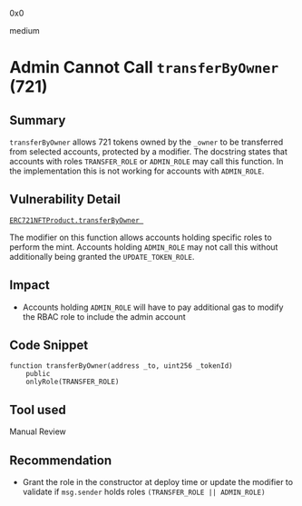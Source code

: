 0x0

medium

# Admin Cannot Call `transferByOwner` (721)

## Summary

`transferByOwner` allows 721 tokens owned by the `_owner` to be transferred from selected accounts, protected by a modifier. The docstring states that accounts with roles `TRANSFER_ROLE` or `ADMIN_ROLE` may call this function. In the implementation this is not working for accounts with `ADMIN_ROLE`.

## Vulnerability Detail

[`ERC721NFTProduct.transferByOwner `](https://github.com/sherlock-audit/2022-10-nftport/blob/main/evm-minting-master/contracts/templates/ERC721NFTProduct.sol#L153)

The modifier on this function allows accounts holding specific roles to perform the mint. Accounts holding `ADMIN_ROLE` may not call this without additionally being granted the `UPDATE_TOKEN_ROLE`.

## Impact

- Accounts holding `ADMIN_ROLE` will have to pay additional gas to modify the RBAC role to include the admin account

## Code Snippet

```solidity
function transferByOwner(address _to, uint256 _tokenId)
    public
    onlyRole(TRANSFER_ROLE)
```

## Tool used

Manual Review

## Recommendation

- Grant the role in the constructor at deploy time or update the modifier to validate if `msg.sender` holds roles `(TRANSFER_ROLE || ADMIN_ROLE)`
